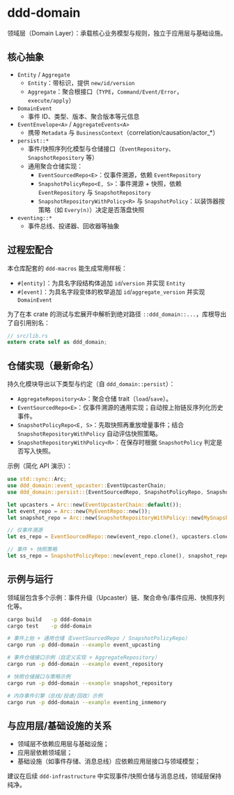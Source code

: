 # ddd-domain

领域层（Domain Layer）：承载核心业务模型与规则，独立于应用层与基础设施。

## 核心抽象

- `Entity` / `Aggregate`
  - `Entity`：带标识，提供 `new/id/version`
  - `Aggregate`：聚合根接口（`TYPE`，`Command/Event/Error`，`execute/apply`）
- `DomainEvent`
  - 事件 ID、类型、版本、聚合版本等元信息
- `EventEnvelope<A>` / `AggregateEvents<A>`
  - 携带 `Metadata` 与 `BusinessContext`（correlation/causation/actor_*）
- `persist::*`
  - 事件/快照序列化模型与仓储接口（`EventRepository`、`SnapshotRepository` 等）
  - 通用聚合仓储实现：
    - `EventSourcedRepo<E>`：仅事件溯源，依赖 `EventRepository`
    - `SnapshotPolicyRepo<E, S>`：事件溯源 + 快照，依赖 `EventRepository` 与 `SnapshotRepository`
    - `SnapshotRepositoryWithPolicy<R>` 与 `SnapshotPolicy`：以装饰器按策略（如 `Every(n)`）决定是否落盘快照
- `eventing::*`
  - 事件总线、投递器、回收器等抽象

## 过程宏配合

本仓库配套的 `ddd-macros` 能生成常用样板：

- `#[entity]`：为具名字段结构体追加 `id`/`version` 并实现 `Entity`
- `#[event]`：为具名字段变体的枚举追加 `id`/`aggregate_version` 并实现 `DomainEvent`

为了在本 crate 的测试与宏展开中解析到绝对路径 `::ddd_domain::...`，库根导出了自引用别名：

```rust
// src/lib.rs
extern crate self as ddd_domain;
```

## 仓储实现（最新命名）

持久化模块导出以下类型与约定（自 `ddd_domain::persist`）：

- `AggregateRepository<A>`：聚合仓储 trait（`load`/`save`）。
- `EventSourcedRepo<E>`：仅事件溯源的通用实现；自动按上抬链反序列化历史事件。
- `SnapshotPolicyRepo<E, S>`：先取快照再重放增量事件；结合 `SnapshotRepositoryWithPolicy` 自动评估快照策略。
- `SnapshotRepositoryWithPolicy<R>`：在保存时根据 `SnapshotPolicy` 判定是否写入快照。

示例（简化 API 演示）：

```rust
use std::sync::Arc;
use ddd_domain::event_upcaster::EventUpcasterChain;
use ddd_domain::persist::{EventSourcedRepo, SnapshotPolicyRepo, SnapshotRepositoryWithPolicy, SnapshotPolicy};

let upcasters = Arc::new(EventUpcasterChain::default());
let event_repo = Arc::new(MyEventRepo::new());
let snapshot_repo = Arc::new(SnapshotRepositoryWithPolicy::new(MySnapshotRepo::new(), SnapshotPolicy::Every(100)));

// 仅事件溯源
let es_repo = EventSourcedRepo::new(event_repo.clone(), upcasters.clone());

// 事件 + 快照策略
let ss_repo = SnapshotPolicyRepo::new(event_repo.clone(), snapshot_repo.clone(), upcasters.clone());
```

## 示例与运行

领域层包含多个示例：事件升级（Upcaster）链、聚合命令/事件应用、快照序列化等。

```bash
cargo build   -p ddd-domain
cargo test    -p ddd-domain

# 事件上抬 + 通用仓储（EventSourcedRepo / SnapshotPolicyRepo）
cargo run -p ddd-domain --example event_upcasting

# 事件仓储接口示例（自定义实现 + AggregateRepository）
cargo run -p ddd-domain --example event_repository

# 快照仓储接口与策略示例
cargo run -p ddd-domain --example snapshot_repository

# 内存事件引擎（总线/投递/回收）示例
cargo run -p ddd-domain --example eventing_inmemory
```

## 与应用层/基础设施的关系

- 领域层不依赖应用层与基础设施；
- 应用层依赖领域层；
- 基础设施（如事件存储、消息总线）应依赖应用层接口与领域模型；

建议在后续 `ddd-infrastructure` 中实现事件/快照仓储与消息总线，领域层保持纯净。
